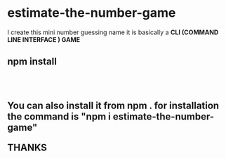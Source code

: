 # estimate-the-number-game 
<P>I create this mini number guessing name it is basically a <b>CLI (COMMAND LINE INTERFACE ) GAME </b></P>
<h2> npm install <h2><br/>
<p>You can also install it from npm . for installation the command is <b>"npm i estimate-the-number-game"</b> 
</p>
THANKS
